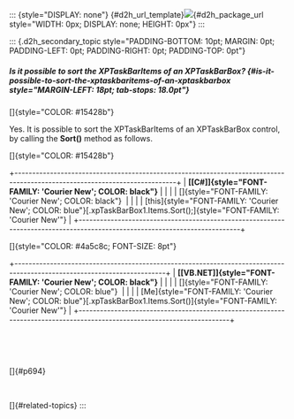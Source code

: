 ::: {style="DISPLAY: none"}
[](ms-xhelp:///?Id=d2h_url_template){#d2h_url_template}![](!package_url!){#d2h_package_url style="WIDTH: 0px; DISPLAY: none; HEIGHT: 0px"}
:::

::: {.d2h_secondary_topic style="PADDING-BOTTOM: 10pt; MARGIN: 0pt; PADDING-LEFT: 0pt; PADDING-RIGHT: 0pt; PADDING-TOP: 0pt"}
##### Is it possible to sort the XPTaskBarItems of an XPTaskBarBox? {#is-it-possible-to-sort-the-xptaskbaritems-of-an-xptaskbarbox style="MARGIN-LEFT: 18pt; tab-stops: 18.0pt"}

[]{style="COLOR: #15428b"} 

Yes. It is possible to sort the XPTaskBarItems of an XPTaskBarBox control, by calling the **Sort()** method as follows.

[]{style="COLOR: #15428b"} 

+---------------------------------------------------------------------------------------------------------------------------+
| **[\[C#\]]{style="FONT-FAMILY: 'Courier New'; COLOR: black"}**                                                            |
|                                                                                                                           |
| []{style="FONT-FAMILY: 'Courier New'; COLOR: black"}                                                                      |
|                                                                                                                           |
| [this]{style="FONT-FAMILY: 'Courier New'; COLOR: blue"}[.xpTaskBarBox1.Items.Sort();]{style="FONT-FAMILY: 'Courier New'"} |
+---------------------------------------------------------------------------------------------------------------------------+

[]{style="COLOR: #4a5c8c; FONT-SIZE: 8pt"} 

+------------------------------------------------------------------------------------------------------------------------+
| **[\[VB.NET\]]{style="FONT-FAMILY: 'Courier New'; COLOR: black"}**                                                     |
|                                                                                                                        |
| []{style="FONT-FAMILY: 'Courier New'; COLOR: blue"}                                                                    |
|                                                                                                                        |
| [Me]{style="FONT-FAMILY: 'Courier New'; COLOR: blue"}[.xpTaskBarBox1.Items.Sort()]{style="FONT-FAMILY: 'Courier New'"} |
+------------------------------------------------------------------------------------------------------------------------+

 

 

[]{#p694} 

 

[]{#related-topics}
:::
